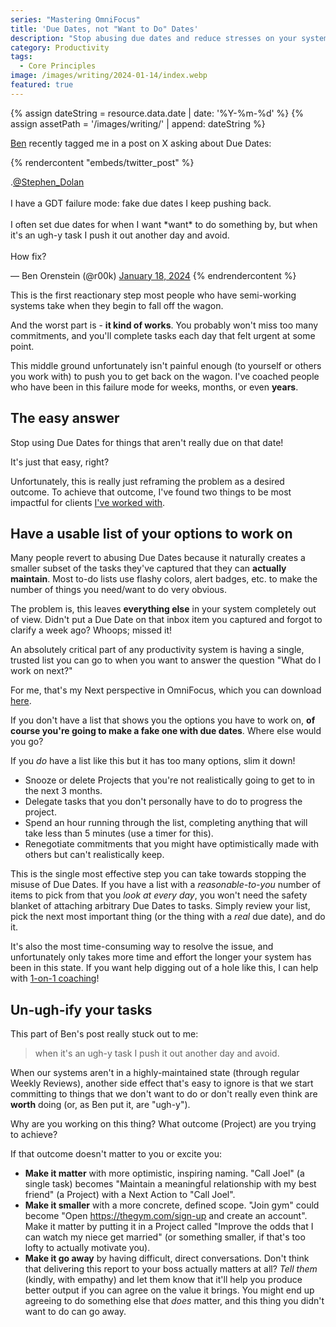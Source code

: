 ```yaml
---
series: "Mastering OmniFocus"
title: 'Due Dates, not "Want to Do" Dates'
description: "Stop abusing due dates and reduce stresses on your system by asking yourself hard questions."
category: Productivity
tags:
  - Core Principles
image: /images/writing/2024-01-14/index.webp
featured: true
---
```


<!-- Include assets like ![Asset]({{ assetPath }}/my-asset.png) -->

{% assign dateString = resource.data.date | date: '%Y-%m-%d' %}
{% assign assetPath = '/images/writing/' | append: dateString %}

[Ben](https://twitter.com/r00k) recently tagged me in a post on X asking about Due Dates:

{% rendercontent "embeds/twitter_post" %}

<p lang="en" dir="ltr">
  .<a href="https://twitter.com/Stephen_Dolan?ref_src=twsrc%5Etfw">@Stephen_Dolan</a> <br>
  <br>
  I have a GDT failure mode: fake due dates I keep pushing back.<br>
  <br>
  I often set due dates for when I want *want* to do something by, but when it&#39;s an ugh-y task I push it out another
  day and avoid.<br>
  <br>
  How fix?
</p>
&mdash; Ben Orenstein (@r00k)
<a href="https://twitter.com/r00k/status/1747970731391193587?ref_src=twsrc%5Etfw">January 18, 2024</a>
{% endrendercontent %}

This is the first reactionary step most people who have semi-working systems take when they begin to fall off the wagon.

And the worst part is - **it kind of works**. You probably won't miss too many commitments, and you'll complete tasks each day that felt urgent at some point.

This middle ground unfortunately isn't painful enough (to yourself or others you work with) to push you to get back on the wagon. I've coached people who have been in this failure mode for weeks, months, or even **years**.

## The easy answer

Stop using Due Dates for things that aren't really due on that date!

It's just that easy, right?

Unfortunately, this is really just reframing the problem as a desired outcome. To achieve that outcome, I've found two things to be most impactful for clients [I've worked with](/coaching).

## Have a usable list of your options to work on

Many people revert to abusing Due Dates because it naturally creates a smaller subset of the tasks they've captured that they can **actually maintain**. Most to-do lists use flashy colors, alert badges, etc. to make the number of things you need/want to do very obvious.

The problem is, this leaves **everything else** in your system completely out of view. Didn't put a Due Date on that inbox item you captured and forgot to clarify a week ago? Whoops; missed it!

An absolutely critical part of any productivity system is having a single, trusted list you can go to when you want to answer the question "What do I work on next?"

For me, that's my Next perspective in OmniFocus, which you can download [here](/assets/omnifocus-perspectives).

If you don't have a list that shows you the options you have to work on, **of course you're going to make a fake one with due dates**. Where else would you go?

If you _do_ have a list like this but it has too many options, slim it down!

- Snooze or delete Projects that you're not realistically going to get to in the next 3 months.
- Delegate tasks that you don't personally have to do to progress the project.
- Spend an hour running through the list, completing anything that will take less than 5 minutes (use a timer for this).
- Renegotiate commitments that you might have optimistically made with others but can't realistically keep.

This is the single most effective step you can take towards stopping the misuse of Due Dates. If you have a list with a _reasonable-to-you_ number of items to pick from that you _look at every day_, you won't need the safety blanket of attaching arbitrary Due Dates to tasks. Simply review your list, pick the next most important thing (or the thing with a _real_ due date), and do it.

It's also the most time-consuming way to resolve the issue, and unfortunately only takes more time and effort the longer your system has been in this state. If you want help digging out of a hole like this, I can help with [1-on-1 coaching](/coaching/book)!

## Un-ugh-ify your tasks

This part of Ben's post really stuck out to me:

> when it's an ugh-y task I push it out another day and avoid.

When our systems aren't in a highly-maintained state (through regular Weekly Reviews), another side effect that's easy to ignore is that we start committing to things that we don't want to do or don't really even think are **worth** doing (or, as Ben put it, are "ugh-y").

Why are you working on this thing? What outcome (Project) are you trying to achieve?

If that outcome doesn't matter to you or excite you:

- **Make it matter** with more optimistic, inspiring naming. "Call Joel" (a single task) becomes "Maintain a meaningful relationship with my best friend" (a Project) with a Next Action to "Call Joel".
- **Make it smaller** with a more concrete, defined scope. "Join gym" could become "Open https://thegym.com/sign-up and create an account". Make it matter by putting it in a Project called "Improve the odds that I can watch my niece get married" (or something smaller, if that's too lofty to actually motivate you).
- **Make it go away** by having difficult, direct conversations. Don't think that delivering this report to your boss actually matters at all? _Tell them_ (kindly, with empathy) and let them know that it'll help you produce better output if you can agree on the value it brings. You might end up agreeing to do something else that _does_ matter, and this thing you didn't want to do can go away.
